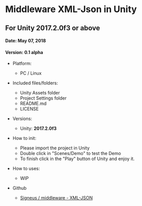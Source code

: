 # Middleware XML-Json in Unity
## For Unity 2017.2.0f3 or above
#### Date: May 07, 2018
#### Version: 0.1 alpha


- Platform:
	- PC / Linux

- Included files/folders:
	- Unity Assets folder
	- Project Settings folder
	- README.md
	- LICENSE

- Versions:
	- Unity: **2017.2.0f3**

- How to init:
	- Please import the project in Unity
	- Double click in "Scenes/Demo" to test the Demo
	- To finish click in the "Play" button of Unity and enjoy it.

- How to uses:
	- WIP
	
- Github
	- [Signeus / middleware - XML-JSON](https://github.com/signeus/middleware-XML-JSON)